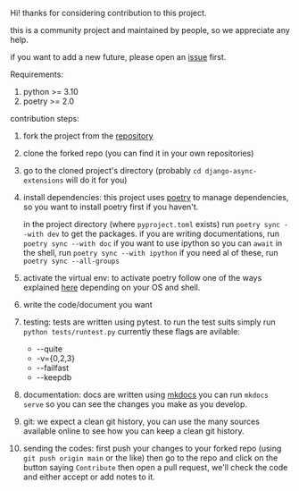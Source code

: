 Hi!
thanks for considering contribution to this project.

this is a community project and maintained by people, so we appreciate any help.

if you want to add a new future, please open an [issue](https://github.com/amirreza8002/django-async-extensions/issues) first.

Requirements:
1. python >= 3.10
2. poetry >= 2.0


contribution steps:

1. fork the project from the [repository](https://github.com/amirreza8002/django-async-extensions)
2. clone the forked repo (you can find it in your own repositories)
3. go to the cloned project's directory (probably `cd django-async-extensions` will do it for you)

4. install dependencies:
    this project uses [poetry](https://python-poetry.org/) to manage dependencies, so you want to install poetry first if you haven't.
    
    in the project directory (where `pyproject.toml` exists) run `poetry sync --with dev` to get the packages.
    if you are writing documentations, run `poetry sync --with doc`
    if you want to use ipython so you can `await` in the shell, run `poetry sync --with ipython`
    if you need al of these, run `poetry sync --all-groups`

5. activate the virtual env:
    to activate poetry follow one of the ways explained [here](https://python-poetry.org/docs/managing-environments/#activating-the-environment) depending on your OS and shell.

6. write the code/document you want

7. testing:
    tests are written using pytest.
    to run the test suits simply run `python tests/runtest.py`
    currently these flags are avilable:
    * --quite
    * -v={0,2,3}
    * --failfast
    * --keepdb

8. documentation:
    docs are written using [mkdocs](https://www.mkdocs.org/)
    you can run `mkdocs serve` so you can see the changes you make as you develop.

9. git:
    we expect a clean git history, you can use the many sources available online to see how you can keep a clean git history.

10. sending the codes:
    first push your changes to your forked repo (using `git push origin main` or the like)
    then go to the repo and click on the button saying `Contribute`
    then open a pull request, we'll check the code and either accept or add notes to it.
